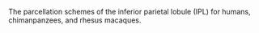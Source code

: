 
The parcellation schemes of the inferior parietal lobule (IPL) for humans, chimanpanzees, and rhesus macaques.

